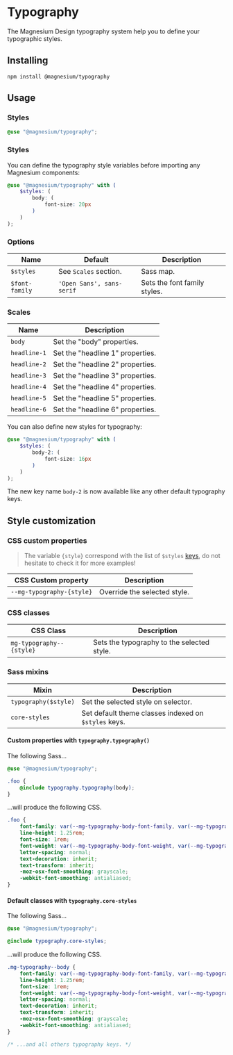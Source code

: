 # Typography

The Magnesium Design typography system help you to define your typographic styles.

## Installing

```shell
npm install @magnesium/typography
```

## Usage

### Styles

```scss
@use "@magnesium/typography";
```

### Styles

You can define the typography style variables before importing any Magnesium components:

```scss
@use "@magnesium/typography" with (
    $styles: (
        body: (
            font-size: 20px
        )
    )
);
```

### Options

| Name           | Default                   | Description                  |
|----------------|---------------------------|------------------------------|
| `$styles`      | See `Scales` section.     | Sass map.                    |
| `$font-family` | `'Open Sans', sans-serif` | Sets the font family styles. |

### Scales

| Name         | Description                       |
|--------------|-----------------------------------|
| `body`       | Set the "body" properties.        |
| `headline-1` | Set the "headline 1" properties.  |
| `headline-2` | Set the "headline 2" properties.  |
| `headline-3` | Set the "headline 3" properties.  |
| `headline-4` | Set the "headline 4" properties.  |
| `headline-5` | Set the "headline 5" properties.  |
| `headline-6` | Set the "headline 6" properties.  |

You can also define new styles for typography:

```scss
@use "@magnesium/typography" with (
    $styles: (
        body-2: (
            font-size: 16px
        )
    )
);
```

The new key name `body-2` is now available like any other default typography keys.

## Style customization

### CSS custom properties

> The variable `{style}` correspond with the list of `$styles` [keys](#scales), do not hesitate to check it for
> more examples!

| CSS Custom property       | Description                  |
|---------------------------|------------------------------|
| `--mg-typography-{style}` | Override the selected style. |

### CSS classes

| CSS Class                | Description                                |
|--------------------------|--------------------------------------------|
| `mg-typography--{style}` | Sets the typography to the selected style. |

### Sass mixins

| Mixin                | Description                                          |
|----------------------|------------------------------------------------------|
| `typography($style)` | Set the selected style on selector.                  |
| `core-styles`        | Set default theme classes indexed on `$styles` keys. |

#### Custom properties with `typography.typography()`

The following Sass...

```scss
@use "@magnesium/typography";

.foo {
    @include typography.typography(body);
}
```

...will produce the following CSS.

```css
.foo {
    font-family: var(--mg-typography-body-font-family, var(--mg-typography-font-family, 'Open Sans', sans-serif));
    line-height: 1.25rem;
    font-size: 1rem;
    font-weight: var(--mg-typography-body-font-weight, var(--mg-typography-font-weight, 400));
    letter-spacing: normal;
    text-decoration: inherit;
    text-transform: inherit;
    -moz-osx-font-smoothing: grayscale;
    -webkit-font-smoothing: antialiased;
}
```

#### Default classes with `typography.core-styles`

The following Sass...

```scss
@use "@magnesium/typography";

@include typography.core-styles;
```

...will produce the following CSS.

```css
.mg-typography--body {
    font-family: var(--mg-typography-body-font-family, var(--mg-typography-font-family, 'Open Sans', sans-serif));
    line-height: 1.25rem;
    font-size: 1rem;
    font-weight: var(--mg-typography-body-font-weight, var(--mg-typography-font-weight, 400));
    letter-spacing: normal;
    text-decoration: inherit;
    text-transform: inherit;
    -moz-osx-font-smoothing: grayscale;
    -webkit-font-smoothing: antialiased;
}

/* ...and all others typography keys. */
```
